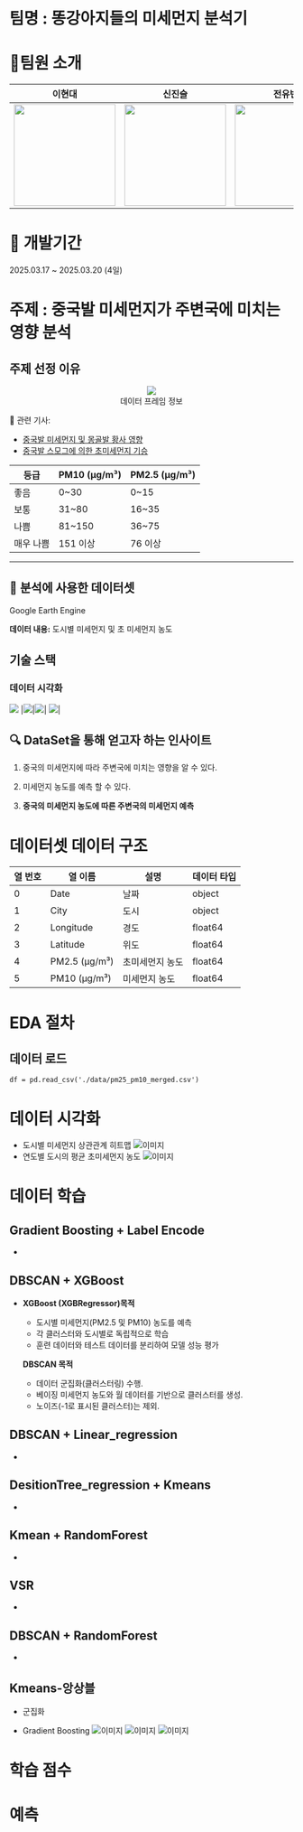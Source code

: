 # 팀명 : 똥강아지들의 미세먼지 분석기

# 🫡팀원 소개
<div align="center">

| 이현대 | 신진슬 | 전유빈 | 나지윤 |
|--------|--------|--------|-------|
| <img src="./img/01.jpg" width="180" height="180"> | <img src="./img/02.jpg" width="180" height="180"> | <img src="./img/03.jpeg" width="180" height="180"> | <img src="./img/04.jpg" width="180" height="180"> |

</div>



# 📅 개발기간
2025.03.17 ~ 2025.03.20 (4일)

# 주제 : 중국발 미세먼지가 주변국에 미치는 영향 분석

##  주제 선정 이유

<figure  style="text-align: center;">
<img src="./img/미세먼지사진.jpg">
<figcaption>데이터 프레임 정보</figcaption>
</figure>

🔗 관련 기사:
- [중국발 미세먼지 및 몽골발 황사 영향](https://www.chosun.com/national/transport-environment/2025/03/12/NISU7VVNRRGXZFIE27QK4C6MK4/)
- [중국발 스모그에 의한 초미세먼지 기승](https://news.jtbc.co.kr/article/NB12239427?influxDiv=NAVER)


| 등급       | PM10 (μg/m³) | PM2.5 (μg/m³) |
|------------|--------------|---------------|
| 좋음       | 0~30         | 0~15          |
| 보통       | 31~80        | 16~35         |
| 나쁨       | 81~150       | 36~75         |
| 매우 나쁨  | 151 이상     | 76 이상       |

---

## 📂 분석에 사용한 데이터셋

Google Earth Engine

**데이터 내용:** 
도시별 미세먼지 및 초 미세먼지 농도
## 기술 스택
### 데이터 시각화

<img src="https://img.shields.io/badge/pandas-FF7900?style=for-the-badge&%20api&logoColor=orange"> |<img src="https://img.shields.io/badge/matplotlib-7A1FA2?style=for-the-badge&logoColor=purple">|<img src="https://img.shields.io/badge/Python-000000?style=for-the-badge&logo=%EB%8D%B0%EC%9D%B4%ED%84%B0%20%EC%A0%95%EC%A0%9C&logoColor=white">| <img src="https://img.shields.io/badge/StreamLit-red?style=for-the-badge&logoColor=white">|






## 🔍 DataSet을 통해 얻고자 하는 인사이트

1. 중국의 미세먼지에 따라 주변국에 미치는 영향을 알 수 있다.
2. 미세먼지 농도를 예측 할 수 있다.

1. **중국의 미세먼지 농도에 따른 주변국의 미세먼지 예측**

# 데이터셋 데이터 구조
| 열 번호 | 열 이름          | 설명   | 데이터 타입 |
|---------|------------------|---------------|-------------|
| 0       | Date            | 날짜        | object      |
| 1       | City            | 도시        | object      |
| 2       | Longitude       | 경도        | float64     |
| 3       | Latitude        | 위도        | float64     |
| 4       | PM2.5 (µg/m³)   | 초미세먼지 농도        | float64     |
| 5       | PM10 (µg/m³)    | 미세먼지 농도        | float64     |


# EDA 절차

##  **데이터 로드** 
```
df = pd.read_csv('./data/pm25_pm10_merged.csv')
```
# 데이터 시각화
- 도시별 미세먼지 상관관계 히트맵
![이미지](./img/correlation.png)
- 연도별 도시의 평균 초미세먼지 농도
![이미지](./img/city_year_pm25.png)
# 데이터 학습 
## Gradient Boosting + Label Encode
- 
## DBSCAN + XGBoost
- **XGBoost (XGBRegressor)목적**
    - 도시별 미세먼지(PM2.5 및 PM10) 농도를 예측
    - 각 클러스터와 도시별로 독립적으로 학습
    - 훈련 데이터와 테스트 데이터를 분리하여 모델 성능 평가

    **DBSCAN 목적**
    - 데이터 군집화(클러스터링) 수행.
    - 베이징 미세먼지 농도와 월 데이터를 기반으로 클러스터를 생성.
    - 노이즈(-1로 표시된 클러스터)는 제외.
## DBSCAN + Linear_regression
- 
## DesitionTree_regression + Kmeans
- 
## Kmean + RandomForest
- 
## VSR
- 
## DBSCAN + RandomForest  
- 
## Kmeans-앙상블 
- 군집화 

- Gradient Boosting
![이미지](./img/gradient_boosting_델리방콕분류결과.png)
![이미지](./img/gradient_boosting_서울도쿄분류결과.png)
![이미지](./img/gradient_boosting_성능평가.png)

# 학습 점수

# 예측

